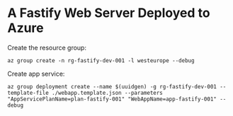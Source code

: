 # A Fastify Web Server Deployed to Azure

Create the resource group:

`az group create -n rg-fastify-dev-001 -l westeurope --debug`

Create app service:

`az group deployment create --name $(uuidgen) -g rg-fastify-dev-001 --template-file ./webapp.template.json --parameters "AppServicePlanName=plan-fastify-001" "WebAppName=app-fastify-001" --debug`
